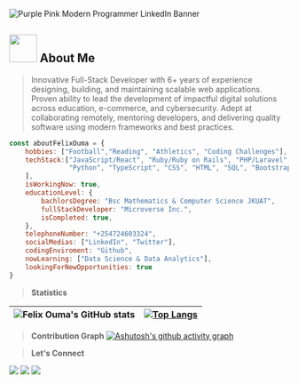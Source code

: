 
![Purple Pink Modern Programmer LinkedIn Banner](https://github.com/user-attachments/assets/df0500ab-0fbe-4bcb-9769-b0857635e11e)
## <img src="https://media.giphy.com/media/VgCDAzcKvsR6OM0uWg/giphy.gif" width="50"> About Me
> Innovative Full-Stack Developer with 6+ years of experience designing, building, and maintaining scalable web applications. Proven ability to lead the development of impactful digital solutions across education, e-commerce, and cybersecurity. Adept at collaborating remotely, mentoring developers, and delivering quality software using modern frameworks and best practices.

```JavaScript
const aboutFelixOuma = {
    hobbies: ["Football","Reading", "Athletics", "Coding Challenges"],
    techStack:["JavaScript/React", "Ruby/Ruby on Rails", "PHP/Laravel",
               "Python", "TypeScript", "CSS", "HTML", "SQL", "Bootstrap", "REACT", "Tailwind CSS"
    ],
    isWorkingNow: true,
    educationLevel: {
        bachlorsDegree: "Bsc Mathematics & Computer Science JKUAT",
        fullStackDeveloper: "Microverse Inc.",
        isCompleted: true,
    },
    telephoneNumber: "+254724603324",
    socialMedias: ["LinkedIn", "Twitter"],
    codingEnviroment: "Github",
    nowLearning: ["Data Science & Data Analytics"],
    lookingForNewOpportunities: true    
}
```
<!-- [](https://komarev.com/ghpvc/?username=Felix45&color=orange) -->
> **Statistics**


| ![Felix Ouma's GitHub stats](https://github-readme-stats.vercel.app/api?username=Felix45&hide_title=true&show_icons=true&theme=radical&card_width=200&count_private=true&hide_border=true)      | [![Top Langs](https://github-readme-stats.vercel.app/api/top-langs/?username=Felix45&hide_border=true&layout=compact&langs_count=6&hide=Blade&exclude_repo=past-project,Questioner,StackOverflow-lite,survey-form,linterstest,Victor-et-Felix,hello-microverse,felix-and-shaili,animated-menus)](https://github.com/anuraghazra/github-readme-stats)|
|-------------|------------------|


> **Contribution Graph**
[![Ashutosh's github activity graph](https://github-readme-activity-graph.vercel.app/graph?username=felix45&custom_title=FELIX%20OUMA%27S%20CONTRIBUTION%20GRAPH&hide_border=true&theme=github-compact&area=true&area_color=#0000ff)](https://github.com/ashutosh00710/github-readme-activity-graph)

> **Let's Connect**

[![](https://img.shields.io/badge/LinkedIn-Felix%20Ouma-blue)](https://www.linkedin.com/in/felix-ouma/)
[![](https://img.shields.io/badge/Email-Felix%20Ouma-red)](mailto:fatonoh@gmail.com)
[![](https://img.shields.io/badge/Twitter-Felix%20Ouma-blue)](https://twitter.com/Felix_Atonoh)



<!--
- 🔭 I’m currently working on ...
- 🌱 I’m currently learning ...
- 👯 I’m looking to collaborate on ...
- 🤔 I’m looking for help with ...
- 💬 Ask me about ...
- 📫 How to reach me: ...
- 😄 Pronouns: ...
- ⚡ Fun fact: ...
-->
